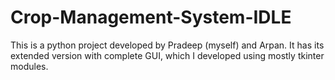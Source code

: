 # Crop-Management-System-IDLE
This is a python project developed by Pradeep (myself) and Arpan. It has its extended version with complete GUI, which I developed using mostly tkinter modules. 
